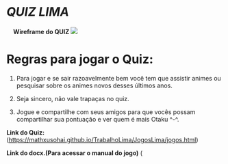 # _QUIZ LIMA_
&nbsp;
&nbsp;
**Wireframe do QUIZ**
![](https://github.com/mathxusohai/QuizLima/blob/main/Wireframe/WireframeLima1.png?raw=true)
&nbsp;
# Regras para jogar o Quiz:
1. Para jogar e se sair razoavelmente bem você tem que assistir animes ou pesquisar sobre os animes novos desses últimos anos.

2. Seja sincero, não vale trapaças no quiz.

3. Jogue e compartilhe com seus amigos para que vocês possam compartilhar sua pontuação e ver quem é mais Otaku ^-^.

**Link do Quiz:** (https://mathxusohai.github.io/TrabalhoLima/JogosLima/jogos.html)

**Link do docx.(Para acessar o manual do jogo)** (
